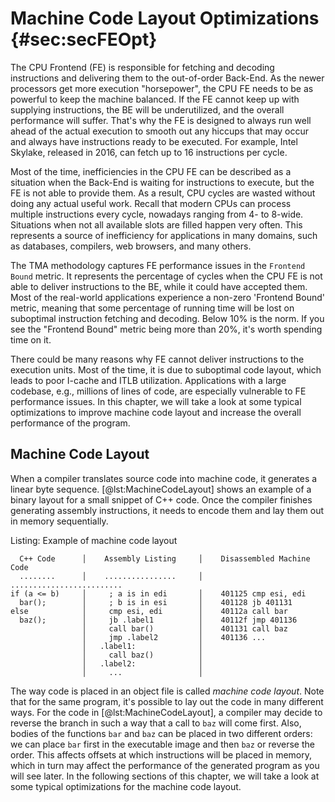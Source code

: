 # Machine Code Layout Optimizations {#sec:secFEOpt}

The CPU Frontend (FE) is responsible for fetching and decoding instructions and delivering them to the out-of-order Back-End. As the newer processors get more execution "horsepower", the CPU FE needs to be as powerful to keep the machine balanced. If the FE cannot keep up with supplying instructions, the BE will be underutilized, and the overall performance will suffer. That's why the FE is designed to always run well ahead of the actual execution to smooth out any hiccups that may occur and always have instructions ready to be executed. For example, Intel Skylake, released in 2016, can fetch up to 16 instructions per cycle.

Most of the time, inefficiencies in the CPU FE can be described as a situation when the Back-End is waiting for instructions to execute, but the FE is not able to provide them. As a result, CPU cycles are wasted without doing any actual useful work. Recall that modern CPUs can process multiple instructions every cycle, nowadays ranging from 4- to 8-wide. Situations when not all available slots are filled happen very often. This represents a source of inefficiency for applications in many domains, such as databases, compilers, web browsers, and many others. 

The TMA methodology captures FE performance issues in the `Frontend Bound` metric. It represents the percentage of cycles when the CPU FE is not able to deliver instructions to the BE, while it could have accepted them. Most of the real-world applications experience a non-zero 'Frontend Bound' metric, meaning that some percentage of running time will be lost on suboptimal instruction fetching and decoding. Below 10\% is the norm. If you see the "Frontend Bound" metric being more than 20\%, it's worth spending time on it.

There could be many reasons why FE cannot deliver instructions to the execution units. Most of the time, it is due to suboptimal code layout, which leads to poor I-cache and ITLB utilization. Applications with a large codebase, e.g., millions of lines of code, are especially vulnerable to FE performance issues. In this chapter, we will take a look at some typical optimizations to improve machine code layout and increase the overall performance of the program.

## Machine Code Layout

When a compiler translates source code into machine code, it generates a linear byte sequence. [@lst:MachineCodeLayout] shows an example of a binary layout for a small snippet of C++ code. Once the compiler finishes generating assembly instructions, it needs to encode them and lay them out in memory sequentially.

Listing: Example of machine code layout

~~~~ {#lst:MachineCodeLayout .cpp}
  C++ Code      │    Assembly Listing     │    Disassembled Machine Code
  ........      │    ................     │    ......................... 
if (a <= b)     │     ; a is in edi       │    401125 cmp esi, edi
  bar();        │     ; b is in esi       │    401128 jb 401131
else            │     cmp esi, edi        │    40112a call bar
  baz();        │     jb .label1          │    40112f jmp 401136
                │     call bar()          │    401131 call baz
                │     jmp .label2         │    401136 ...
                │   .label1:              │
                │     call baz()          │
                │   .label2:              │
                │     ...                 │
~~~~~~~~~~~~~~~~~~~~~~~~~~~~~~~~~~~~~~~~~~~~~~~~~

The way code is placed in an object file is called *machine code layout*. Note that for the same program, it's possible to lay out the code in many different ways. For the code in [@lst:MachineCodeLayout], a compiler may decide to reverse the branch in such a way that a call to `baz` will come first. Also, bodies of the functions `bar` and `baz` can be placed in two different orders: we can place `bar` first in the executable image and then `baz` or reverse the order. This affects offsets at which instructions will be placed in memory, which in turn may affect the performance of the generated program as you will see later. In the following sections of this chapter, we will take a look at some typical optimizations for the machine code layout.
